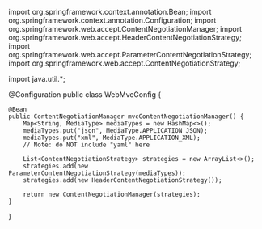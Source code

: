 import org.springframework.context.annotation.Bean;
import org.springframework.context.annotation.Configuration;
import org.springframework.web.accept.ContentNegotiationManager;
import org.springframework.web.accept.HeaderContentNegotiationStrategy;
import org.springframework.web.accept.ParameterContentNegotiationStrategy;
import org.springframework.web.accept.ContentNegotiationStrategy;

import java.util.*;

@Configuration
public class WebMvcConfig {

    @Bean
    public ContentNegotiationManager mvcContentNegotiationManager() {
        Map<String, MediaType> mediaTypes = new HashMap<>();
        mediaTypes.put("json", MediaType.APPLICATION_JSON);
        mediaTypes.put("xml", MediaType.APPLICATION_XML);
        // Note: do NOT include "yaml" here

        List<ContentNegotiationStrategy> strategies = new ArrayList<>();
        strategies.add(new ParameterContentNegotiationStrategy(mediaTypes));
        strategies.add(new HeaderContentNegotiationStrategy());

        return new ContentNegotiationManager(strategies);
    }
}

